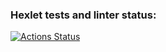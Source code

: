 ### Hexlet tests and linter status:
[![Actions Status](https://github.com/tarasovem/frontend-project-lvl1/workflows/hexlet-check/badge.svg)](https://github.com/tarasovem/frontend-project-lvl1/actions)
